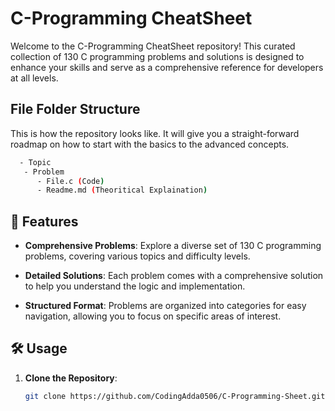 # C-Programming CheatSheet

Welcome to the C-Programming CheatSheet repository! This curated collection of 130 C programming problems and solutions is designed to enhance your skills and serve as a comprehensive reference for developers at all levels.

## File Folder Structure 

This is how the repository looks like. It will give you a straight-forward roadmap on how to start with the basics to the advanced concepts.

```bash
  - Topic
   - Problem
      - File.c (Code)
      - Readme.md (Theoritical Explaination)
```
    

## 🚀 Features

- **Comprehensive Problems**: Explore a diverse set of 130 C programming problems, covering various topics and difficulty levels.

- **Detailed Solutions**: Each problem comes with a comprehensive solution to help you understand the logic and implementation.

- **Structured Format**: Problems are organized into categories for easy navigation, allowing you to focus on specific areas of interest.

## 🛠️ Usage

1. **Clone the Repository**:
   ```bash
   git clone https://github.com/CodingAdda0506/C-Programming-Sheet.git
